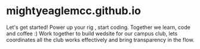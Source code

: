 # mightyeaglemcc.github.io
Let's get started! Power up your rig , start coding. Together we learn, code and coffee :)
Work together to build wedsite for our campus club, lets coordinates all the club works effectively and bring transparency in the flow.
